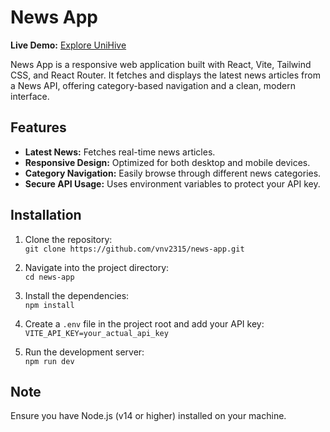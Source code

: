# News App


**Live Demo:** [Explore UniHive](https://storied-yeot-fa7337.netlify.app/)


News App is a responsive web application built with React, Vite, Tailwind CSS, and React Router. It fetches and displays the latest news articles from a News API, offering category-based navigation and a clean, modern interface.

## Features

- **Latest News:** Fetches real-time news articles.
- **Responsive Design:** Optimized for both desktop and mobile devices.
- **Category Navigation:** Easily browse through different news categories.
- **Secure API Usage:** Uses environment variables to protect your API key.

## Installation

1. Clone the repository:  
   `git clone https://github.com/vnv2315/news-app.git`

2. Navigate into the project directory:  
   `cd news-app`

3. Install the dependencies:  
   `npm install`

4. Create a `.env` file in the project root and add your API key:  
   `VITE_API_KEY=your_actual_api_key`

5. Run the development server:  
   `npm run dev`

## Note

Ensure you have Node.js (v14 or higher) installed on your machine.
